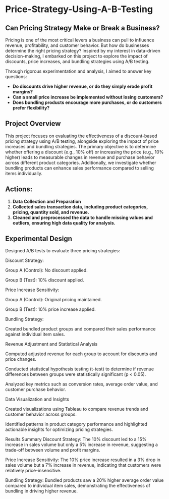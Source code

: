 # Price-Strategy-Using-A-B-Testing
## __Can Pricing Strategy Make or Break a Business?__

Pricing is one of the most critical levers a business can pull to influence revenue, profitability, and customer behavior. But how do businesses determine the right pricing strategy? Inspired by my interest in data-driven decision-making, I embarked on this project to explore the impact of discounts, price increases, and bundling strategies using A/B testing.

Through rigorous experimentation and analysis, I aimed to answer key questions:

- __Do discounts drive higher revenue, or do they simply erode profit margins?__
- __Can a small price increase be implemented without losing customers?__
- __Does bundling products encourage more purchases, or do customers prefer flexibility?__

## __Project Overview__
This project focuses on evaluating the effectiveness of a discount-based pricing strategy using A/B testing, alongside exploring the impact of price increases and bundling strategies. The primary objective is to determine whether offering a discount (e.g., 10% off) or increasing the price (e.g., 10% higher) leads to measurable changes in revenue and purchase behavior across different product categories. Additionally, we investigate whether bundling products can enhance sales performance compared to selling items individually.

## __Actions:__ 
1. __Data Collection and Preparation__
2. __Collected sales transaction data, including product categories, pricing, quantity sold, and revenue.__
3. __Cleaned and preprocessed the data to handle missing values and outliers, ensuring high data quality for analysis.__

## __Experimental Design__
Designed A/B tests to evaluate three pricing strategies:

Discount Strategy:

Group A (Control): No discount applied.

Group B (Test): 10% discount applied.

Price Increase Sensitivity:

Group A (Control): Original pricing maintained.

Group B (Test): 10% price increase applied.

Bundling Strategy:

Created bundled product groups and compared their sales performance against individual item sales.

Revenue Adjustment and Statistical Analysis

Computed adjusted revenue for each group to account for discounts and price changes.

Conducted statistical hypothesis testing (t-test) to determine if revenue differences between groups were statistically significant (p < 0.05).

Analyzed key metrics such as conversion rates, average order value, and customer purchase behavior.

Data Visualization and Insights

Created visualizations using Tableau to compare revenue trends and customer behavior across groups.

Identified patterns in product category performance and highlighted actionable insights for optimizing pricing strategies.

Results Summary
Discount Strategy: The 10% discount led to a 15% increase in sales volume but only a 5% increase in revenue, suggesting a trade-off between volume and profit margins.

Price Increase Sensitivity: The 10% price increase resulted in a 3% drop in sales volume but a 7% increase in revenue, indicating that customers were relatively price-insensitive.

Bundling Strategy: Bundled products saw a 20% higher average order value compared to individual item sales, demonstrating the effectiveness of bundling in driving higher revenue.
